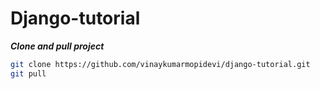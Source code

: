# Django-tutorial

***Clone and pull project***

```sh
git clone https://github.com/vinaykumarmopidevi/django-tutorial.git
git pull
```
